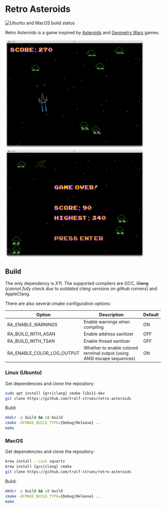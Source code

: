 # Retro Asteroids
![Ubuntu and MacOS build status](https://github.com/tralf-strues/retro-asteroids/actions/workflows/build.yml/badge.svg?branch=main)

Retro Asteroids is a game inspired by [Asteroids](https://en.wikipedia.org/wiki/Asteroids_(video_game)) and [Geometry Wars](https://en.wikipedia.org/wiki/Geometry_Wars) games.

<img src="Readme/macos_screenshot_1.png" width="450"> <img src="Readme/macos_screenshot_game_over.png" width="450">

## Build

The only dependency is X11. The supported compilers are GCC, ~~Clang~~ (*cannot fully check due to outdated clang versions on github runners*) and AppleClang.

There are also several cmake configuration options:

Option                     | Description                                                             | Default
---------------------------|-------------------------------------------------------------------------|--------
RA_ENABLE_WARNINGS         | Enable warnings when compiling                                          | ON
RA_BUILD_WITH_ASAN         | Enable address sanitizer                                                | OFF
RA_BUILD_WITH_TSAN         | Enable thread sanitizer                                                 | OFF
RA_ENABLE_COLOR_LOG_OUTPUT | Whether to enable colored terminal output (using ANSI escape sequences) | ON

### Linux (Ubuntu)
Get dependencies and clone the repository:
```bash
sudo apt install {g++|clang} cmake libx11-dev
git clone https://github.com/tralf-strues/retro-asteroids
```

Build:
```bash
mkdir -p build && cd build
cmake -DCMAKE_BUILD_TYPE={Debug|Release} ..
make
```

### MacOS
Get dependencies and clone the repository:
```bash
brew install --cask xquartz
brew install {gcc|clang} cmake
git clone https://github.com/tralf-strues/retro-asteroids
```

Build:
```bash
mkdir -p build && cd build
cmake -DCMAKE_BUILD_TYPE={Debug|Release} ..
make
```
